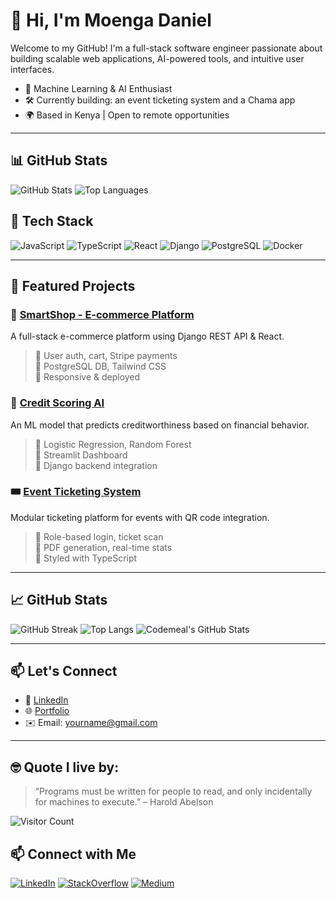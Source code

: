 # 👋 Hi, I'm Moenga Daniel

Welcome to my GitHub! I'm a full-stack software engineer passionate about building scalable web applications, AI-powered tools, and intuitive user interfaces.

- 🧠 Machine Learning & AI Enthusiast  
- 🛠️ Currently building: an event ticketing system and a Chama app  
- 🌍 Based in Kenya | Open to remote opportunities

---


## 📊 GitHub Stats

![GitHub Stats](https://github-readme-stats.vercel.app/api?username=moenga60&show_icons=true&theme=radical)
![Top Languages](https://github-readme-stats.vercel.app/api/top-langs/?username=moenga60&layout=compact&theme=radical)

## 🧰 Tech Stack

![JavaScript](https://img.shields.io/badge/-JavaScript-black?style=flat-square&logo=javascript)
![TypeScript](https://img.shields.io/badge/-TypeScript-3178C6?style=flat-square&logo=typescript)
![React](https://img.shields.io/badge/-React-black?style=flat-square&logo=react)
![Django](https://img.shields.io/badge/-Django-092E20?style=flat-square&logo=django)
![PostgreSQL](https://img.shields.io/badge/-PostgreSQL-336791?style=flat-square&logo=postgresql)
![Docker](https://img.shields.io/badge/-Docker-2496ED?style=flat-square&logo=docker)

---


## 📌 Featured Projects

### 🛒 [SmartShop - E-commerce Platform](https://github.com/yourusername/smartshop)
A full-stack e-commerce platform using Django REST API & React.

> 🔹 User auth, cart, Stripe payments  
> 🔹 PostgreSQL DB, Tailwind CSS  
> 🔹 Responsive & deployed

### 🧠 [Credit Scoring AI](https://github.com/yourusername/credit-scoring-ai)
An ML model that predicts creditworthiness based on financial behavior.

> 🔹 Logistic Regression, Random Forest  
> 🔹 Streamlit Dashboard  
> 🔹 Django backend integration

### 🎟 [Event Ticketing System](https://github.com/yourusername/event-ticket-system)
Modular ticketing platform for events with QR code integration.

> 🔹 Role-based login, ticket scan  
> 🔹 PDF generation, real-time stats  
> 🔹 Styled with TypeScript

---

## 📈 GitHub Stats

![GitHub Streak](https://github-readme-streak-stats.herokuapp.com/?user=yourusername&theme=tokyonight)
![Top Langs](https://github-readme-stats.vercel.app/api/top-langs/?username=yourusername&layout=compact&theme=tokyonight)
![Codemeal's GitHub Stats](https://github-readme-stats.vercel.app/api?username=yourusername&show_icons=true&theme=tokyonight)

---

## 📫 Let's Connect

- 💼 [LinkedIn](https://www.linkedin.com/in/yourname)
- 🌐 [Portfolio](https://yourportfolio.com)
- ✉️ Email: yourname@gmail.com

---

## 🤓 Quote I live by:
> “Programs must be written for people to read, and only incidentally for machines to execute.” – Harold Abelson

![Visitor Count](https://komarev.com/ghpvc/?username=yourusername&color=blue)

<!--START_SECTION:waka-->
<!--END_SECTION:waka-->

## 📫 Connect with Me

[![LinkedIn](https://img.shields.io/badge/LinkedIn-blue?style=for-the-badge&logo=linkedin)](https://linkedin.com/in/YOUR_USERNAMEmoengadaniel)
[![StackOverflow](https://img.shields.io/badge/StackOverflow-FE7A16?style=for-the-badge&logo=stackoverflow)](https://stackoverflow.com/users/22693969)
[![Medium](https://img.shields.io/badge/Medium-black?style=for-the-badge&logo=medium)](https://medium.com/@YOUR_USERNAME)
